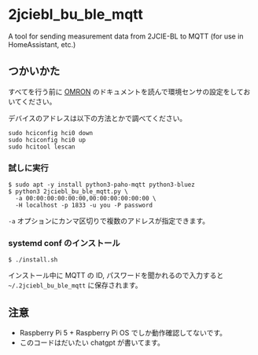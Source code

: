 # 2jciebl_bu_ble_mqtt
A tool for sending measurement data from 2JCIE-BL to MQTT (for use in HomeAssistant, etc.)

## つかいかた
すべてを行う前に [OMRON](https://github.com/omron-devhub/2jciebl-bu-ble-raspberrypi/blob/master/README_ja.md) のドキュメントを読んで環境センサの設定をしておいてください。

デバイスのアドレスは以下の方法とかで調べてください。
```
sudo hciconfig hci0 down
sudo hciconfig hci0 up
sudo hcitool lescan
```

### 試しに実行
```
$ sudo apt -y install python3-paho-mqtt python3-bluez
$ python3 2jciebl_bu_ble_mqtt.py \
  -a 00:00:00:00:00:00,00:00:00:00:00:00 \
  -H localhost -p 1833 -u you -P password
```

`-a` オプションにカンマ区切りで複数のアドレスが指定できます。

### systemd conf のインストール

```
$ ./install.sh
```

インストール中に MQTT の ID, パスワードを聞かれるので入力すると `~/.2jciebl_bu_ble_mqtt` に保存されます。

## 注意
- Raspberry Pi 5 + Raspberry Pi OS でしか動作確認してないです。
- このコードはだいたい chatgpt が書いてます。
